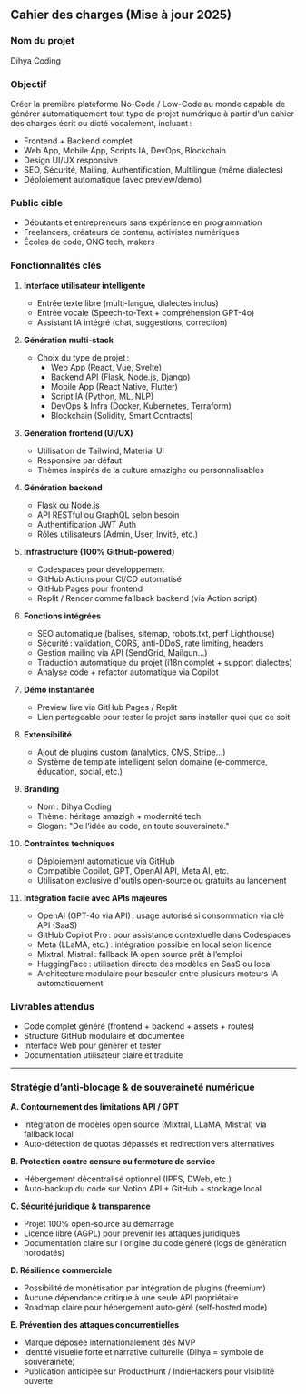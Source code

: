 ## Cahier des charges (Mise à jour 2025)

### Nom du projet
Dihya Coding

### Objectif
Créer la première plateforme No-Code / Low-Code au monde capable de générer automatiquement tout type de projet numérique à partir d’un cahier des charges écrit ou dicté vocalement, incluant :
- Frontend + Backend complet
- Web App, Mobile App, Scripts IA, DevOps, Blockchain
- Design UI/UX responsive
- SEO, Sécurité, Mailing, Authentification, Multilingue (même dialectes)
- Déploiement automatique (avec preview/demo)

### Public cible
- Débutants et entrepreneurs sans expérience en programmation
- Freelancers, créateurs de contenu, activistes numériques
- Écoles de code, ONG tech, makers

### Fonctionnalités clés

1. **Interface utilisateur intelligente**
   - Entrée texte libre (multi-langue, dialectes inclus)
   - Entrée vocale (Speech-to-Text + compréhension GPT-4o)
   - Assistant IA intégré (chat, suggestions, correction)

2. **Génération multi-stack**
   - Choix du type de projet :  
     - Web App (React, Vue, Svelte)
     - Backend API (Flask, Node.js, Django)
     - Mobile App (React Native, Flutter)
     - Script IA (Python, ML, NLP)
     - DevOps & Infra (Docker, Kubernetes, Terraform)
     - Blockchain (Solidity, Smart Contracts)

3. **Génération frontend (UI/UX)**
   - Utilisation de Tailwind, Material UI
   - Responsive par défaut
   - Thèmes inspirés de la culture amazighe ou personnalisables

4. **Génération backend**
   - Flask ou Node.js
   - API RESTful ou GraphQL selon besoin
   - Authentification JWT Auth
   - Rôles utilisateurs (Admin, User, Invité, etc.)

5. **Infrastructure (100% GitHub-powered)**
   - Codespaces pour développement
   - GitHub Actions pour CI/CD automatisé
   - GitHub Pages pour frontend
   - Replit / Render comme fallback backend (via Action script)

6. **Fonctions intégrées**
   - SEO automatique (balises, sitemap, robots.txt, perf Lighthouse)
   - Sécurité : validation, CORS, anti-DDoS, rate limiting, headers
   - Gestion mailing via API (SendGrid, Mailgun…)
   - Traduction automatique du projet (i18n complet + support dialectes)
   - Analyse code + refactor automatique via Copilot

7. **Démo instantanée**
   - Preview live via GitHub Pages / Replit
   - Lien partageable pour tester le projet sans installer quoi que ce soit

8. **Extensibilité**
   - Ajout de plugins custom (analytics, CMS, Stripe…)
   - Système de template intelligent selon domaine (e-commerce, éducation, social, etc.)

9. **Branding**
   - Nom : Dihya Coding
   - Thème : héritage amazigh + modernité tech
   - Slogan : "De l’idée au code, en toute souveraineté."

10. **Contraintes techniques**
    - Déploiement automatique via GitHub
    - Compatible Copilot, GPT, OpenAI API, Meta AI, etc.
    - Utilisation exclusive d'outils open-source ou gratuits au lancement

11. **Intégration facile avec APIs majeures**
    - OpenAI (GPT-4o via API) : usage autorisé si consommation via clé API (SaaS)
    - GitHub Copilot Pro : pour assistance contextuelle dans Codespaces
    - Meta (LLaMA, etc.) : intégration possible en local selon licence
    - Mixtral, Mistral : fallback IA open source prêt à l’emploi
    - HuggingFace : utilisation directe des modèles en SaaS ou local
    - Architecture modulaire pour basculer entre plusieurs moteurs IA automatiquement

### Livrables attendus
- Code complet généré (frontend + backend + assets + routes)
- Structure GitHub modulaire et documentée
- Interface Web pour générer et tester
- Documentation utilisateur claire et traduite

---

### Stratégie d’anti-blocage & de souveraineté numérique

**A. Contournement des limitations API / GPT**
- Intégration de modèles open source (Mixtral, LLaMA, Mistral) via fallback local
- Auto-détection de quotas dépassés et redirection vers alternatives

**B. Protection contre censure ou fermeture de service**
- Hébergement décentralisé optionnel (IPFS, DWeb, etc.)
- Auto-backup du code sur Notion API + GitHub + stockage local

**C. Sécurité juridique & transparence**
- Projet 100% open-source au démarrage
- Licence libre (AGPL) pour prévenir les attaques juridiques
- Documentation claire sur l'origine du code généré (logs de génération horodatés)

**D. Résilience commerciale**
- Possibilité de monétisation par intégration de plugins (freemium)
- Aucune dépendance critique à une seule API propriétaire
- Roadmap claire pour hébergement auto-géré (self-hosted mode)

**E. Prévention des attaques concurrentielles**
- Marque déposée internationalement dès MVP
- Identité visuelle forte et narrative culturelle (Dihya = symbole de souveraineté)
- Publication anticipée sur ProductHunt / IndieHackers pour visibilité ouverte